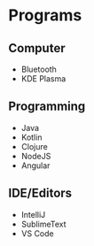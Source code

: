 # Programs

## Computer

* Bluetooth
* KDE Plasma

## Programming

* Java
* Kotlin
* Clojure
* NodeJS
* Angular

## IDE/Editors

* IntelliJ
* SublimeText
* VS Code